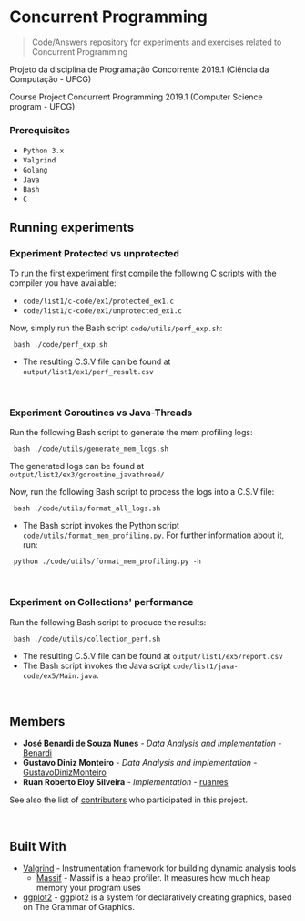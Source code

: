 # Concurrent Programming

> Code/Answers repository for experiments and exercises related to Concurrent Programming

Projeto da disciplina de Programação Concorrente 2019.1 (Ciência da Computação - UFCG)

Course Project Concurrent Programming 2019.1 (Computer Science program - UFCG)

### Prerequisites

* `Python 3.x`
* `Valgrind`
* `Golang`
* `Java`
* `Bash`
* `C`

## Running experiments

### Experiment Protected vs unprotected 

To run the first experiment first compile the following C scripts with the compiler you have available:

* `code/list1/c-code/ex1/protected_ex1.c` 
* `code/list1/c-code/ex1/unprotected_ex1.c`

Now, simply run the Bash script `code/utils/perf_exp.sh`:

```
 bash ./code/perf_exp.sh
```

* The resulting C.S.V file can be found at `output/list1/ex1/perf_result.csv`

<br>

### Experiment Goroutines vs Java-Threads

Run the following Bash script to generate the mem profiling logs:

```
 bash ./code/utils/generate_mem_logs.sh
```

The generated logs can be found at `output/list2/ex3/goroutine_javathread/`

Now, run the following Bash script to process the logs into a C.S.V file:

```
 bash ./code/utils/format_all_logs.sh
```

* The Bash script invokes the Python script `code/utils/format_mem_profiling.py`. For further information about it, run:

```
 python ./code/utils/format_mem_profiling.py -h
```

<br>

### Experiment on Collections' performance

Run the following Bash script to produce the results:

```
 bash ./code/utils/collection_perf.sh
```

* The resulting C.S.V file can be found at `output/list1/ex5/report.csv`
* The Bash script invokes the Java script `code/list1/java-code/ex5/Main.java`.

<br>

## Members

* **José Benardi de Souza Nunes** - *Data Analysis and implementation* - [Benardi](https://github.com/Benardi)
* **Gustavo Diniz Monteiro** - *Data Analysis and implementation* - [GustavoDinizMonteiro](https://github.com/GustavoDinizMonteiro)
* **Ruan Roberto Eloy Silveira** - *Implementation* - [ruanres](https://github.com/ruanres)

See also the list of [contributors](https://github.com/Benardi/concurrent_prog/contributors) who participated in this project.

<br>

## Built With

* [Valgrind](http://valgrind.org/) -  Instrumentation framework for building dynamic analysis tools
    + [Massif](http://valgrind.org/docs/manual/ms-manual.html/) -  Massif is a heap profiler. It measures how much heap memory your program uses
 * [ggplot2](http://valgrind.org/) - ggplot2 is a system for declaratively creating graphics, based on The Grammar of Graphics.